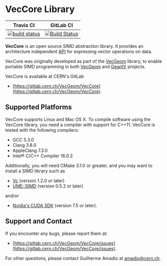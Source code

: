# VecCore Library

|**Travis CI**|**GitLab CI**|
|-------------|-------------|
|[![build status](https://gitlab.cern.ch/VecGeom/VecCore/badges/master/build.svg)](https://gitlab.cern.ch/VecGeom/VecCore/commits/master)|[![Build Status](https://travis-ci.org/amadio/veccore.svg?branch=master)](https://travis-ci.org/amadio/veccore)|

**VecCore** is an open source SIMD abstraction library. It provides an
architecture independent [API](doc/API.md) for expressing vector operations on
data.

VecCore was originally developed as part of the
[VecGeom](https://gitlab.cern.ch/VecGeom/VecGeom) library, to enable portable
SIMD programming in both [VecGeom](https://gitlab.cern.ch/VecGeom/VecGeom) and
[GeantV](https://geant.cern.ch) projects.

VecCore is available at CERN's GitLab
 - [https://gitlab.cern.ch/VecGeom/VecCore](https://gitlab.cern.ch/VecGeom/VecCore).

## Supported Platforms

VecCore supports Linux and Mac OS X. To compile software using the VecCore
library, you need a compiler with support for C++11. VecCore is tested with the
following compilers:

 - GCC 5.3.0
 - Clang 3.8.0
 - AppleClang 7.3.0
 - Intel® C/C++ Compiler 16.0.2

Additionally, you will need CMake 3.1.0 or greater, and you may want to install
a SIMD library such as

 - [Vc](https://github.com/VcDevel/Vc) (version 1.2.0 or later)
 - [UME::SIMD](https://github.com/edanor/umesimd) (version 0.5.2 or later)

and/or

 - [Nvidia's CUDA SDK](http://developer.nvidia.com/cuda) (version 7.5 or later).

## Support and Contact

If you encounter any bugs, please report them at:
 - [https://gitlab.cern.ch/VecGeom/VecCore/issues](https://gitlab.cern.ch/VecGeom/VecCore/issues).

For other questions, please contact Guilherme Amadio at <amadio@cern.ch>.

